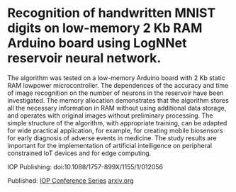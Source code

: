 # Recognition of handwritten MNIST digits on low-memory 2 Kb RAM Arduino board using LogNNet reservoir neural network.

The algorithm was tested on a low-memory Arduino board with 2 Kb static RAM lowpower microcontroller. The dependences of the accuracy and time of image recognition on the number of neurons in the reservoir have been investigated. The memory allocation demonstrates that the algorithm stores all the necessary information in RAM without using additional data storage, and operates with original images without preliminary processing. The simple structure of the algorithm, with appropriate training, can be adapted for wide practical application, for example, for creating mobile biosensors for early diagnosis of adverse events in medicine. The study results are important for the implementation of artificial intelligence on peripheral constrained IoT devices and for edge computing.

IOP Publishing: doi:10.1088/1757-899X/1155/1/012056

Published: [IOP Conference Series](https://iopscience.iop.org/article/10.1088/1757-899X/1155/1/012056 "Submitted on 10 Jun 2021") [arxiv.org](https://arxiv.org/abs/2105.02953 "Submitted on 20 Apr 2021") 
